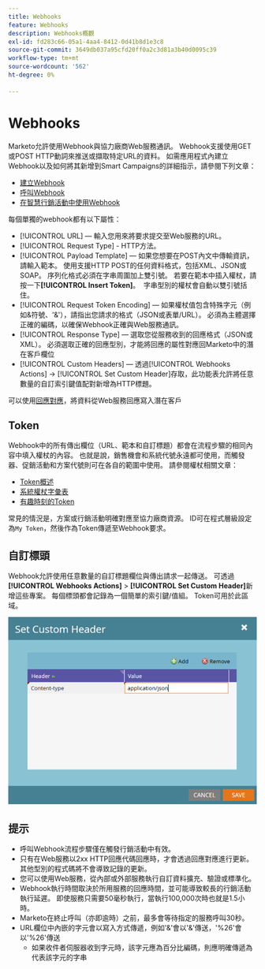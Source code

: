 ```yaml
---
title: Webhooks
feature: Webhooks
description: Webhooks概觀
exl-id: fd283c66-05a1-4aa4-8412-0d41b8d1e3c8
source-git-commit: 3649db037a95cfd20ff0a2c3d81a3b40d0095c39
workflow-type: tm+mt
source-wordcount: '562'
ht-degree: 0%

---
```


# Webhooks

Marketo允許使用Webhook與協力廠商Web服務通訊。 Webhook支援使用GET或POST HTTP動詞來推送或擷取特定URL的資料。 如需應用程式內建立Webhook以及如何將其新增到Smart Campaigns的詳細指示，請參閱下列文章：

- [建立Webhook](https://experienceleague.adobe.com/en/docs/marketo/using/product-docs/administration/additional-integrations/create-a-webhook)
- [呼叫Webhook](https://experienceleague.adobe.com/en/docs/marketo/using/product-docs/core-marketo-concepts/smart-campaigns/flow-actions/call-webhook)
- [在智慧行銷活動中使用Webhook](https://experienceleague.adobe.com/en/docs/marketo/using/product-docs/core-marketo-concepts/smart-campaigns/flow-actions/use-a-webhook-in-a-smart-campaign)

每個單獨的webhook都有以下屬性：

- [!UICONTROL URL] — 輸入您用來將要求提交至Web服務的URL。
- [!UICONTROL Request Type] - HTTP方法。
- [!UICONTROL Payload Template] — 如果您想要在POST內文中傳輸資訊，請輸入範本。 使用支援HTTP POST的任何資料格式，包括XML、JSON或SOAP。 序列化格式必須在字串周圍加上雙引號。 若要在範本中插入權杖，請按一下&#x200B;**[!UICONTROL Insert Token]**。  字串型別的權杖會自動以雙引號括住。
- [!UICONTROL Request Token Encoding] — 如果權杖值包含特殊字元（例如&amp;符號、&#39;&amp;&#39;），請指出您請求的格式（JSON或表單/URL）。 必須為主體選擇正確的編碼，以確保Webhook正確與Web服務通訊。
- [!UICONTROL Response Type] — 選取您從服務收到的回應格式（JSON或XML）。 必須選取正確的回應型別，才能將回應的屬性對應回Marketo中的潛在客戶欄位
- [!UICONTROL Custom Headers] — 透過[!UICONTROL Webhooks Actions] -> [!UICONTROL Set Custom Header]存取，此功能表允許將任意數量的自訂索引鍵值配對新增為HTTP標題。

可以使用[回應對應](response-mappings.md)，將資料從Web服務回應寫入潛在客戶

## Token

Webhook中的所有傳出欄位（URL、範本和自訂標題）都會在流程步驟的相同內容中填入權杖的內容。 也就是說，銷售機會和系統代號永遠都可使用，而觸發器、促銷活動和方案代號則可在各自的範圍中使用。 請參閱權杖相關文章：

- [Token概述](https://experienceleague.adobe.com/en/docs/marketo/using/product-docs/demand-generation/landing-pages/personalizing-landing-pages/tokens-overview)
- [系統權杖字彙表](https://experienceleague.adobe.com/en/docs/marketo/using/product-docs/email-marketing/general/using-tokens/system-tokens-glossary)
- [有趣時刻的Token](https://experienceleague.adobe.com/en/docs/marketo/using/product-docs/marketo-sales-insight/msi-for-salesforce/features/tabs-in-the-msi-panel/interesting-moments/trigger-tokens-for-interesting-moments)

常見的情況是，方案或行銷活動明確對應至協力廠商資源。 ID可在程式層級設定為`My Token`，然後作為Token傳遞至Webhook要求。

## 自訂標頭

Webhook允許使用任意數量的自訂標題欄位與傳出請求一起傳送。 可透過&#x200B;**[!UICONTROL Webhooks Actions]** > **[!UICONTROL Set Custom Header]**&#x200B;新增這些專案。 每個標頭都會記錄為一個簡單的索引鍵/值組。 Token可用於此區域。

![自訂標頭](assets/custom-headers.png)

## 提示

- 呼叫Webhook流程步驟僅在觸發行銷活動中有效。
- 只有在Web服務以2xx HTTP回應代碼回應時，才會透過回應對應進行更新。 其他型別的程式碼將不會導致記錄的更新。
- 您可以使用Web服務，從內部或外部服務執行自訂資料擴充、驗證或標準化。
- Webhook執行時間取決於所用服務的回應時間，並可能導致較長的行銷活動執行延遲。 即使服務只需要50毫秒執行，當執行100,000次時也就是1.5小時。
- Marketo在終止呼叫（亦即逾時）之前，最多會等待指定的服務呼叫30秒。
- URL欄位中內嵌的字元會以寫入方式傳遞，例如&#39;&amp;&#39;會以&#39;&amp;&#39;傳送，&#39;%26&#39;會以&#39;%26&#39;傳送
   - 如果收件者伺服器收到字元時，該字元應為百分比編碼，則應明確傳遞為代表該字元的字串
